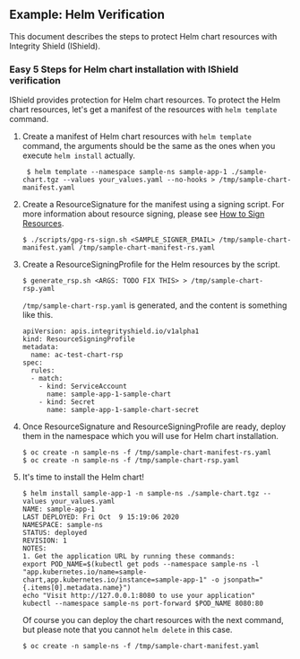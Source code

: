 ## Example: Helm Verification

This document describes the steps to protect Helm chart resources with Integrity Shield (IShield).


### Easy 5 Steps for Helm chart installation with IShield verification 

IShield provides protection for Helm chart resources. To protect the Helm chart resources, let's get a manifest of the resources with `helm template` command.

1. Create a manifest of Helm chart resources with `helm template` command, the arguments should be the same as the ones when you execute `helm install` actually.

   ```
    $ helm template --namespace sample-ns sample-app-1 ./sample-chart.tgz --values your_values.yaml --no-hooks > /tmp/sample-chart-manifest.yaml
   ```

2. Create a ResourceSignature for the manifest using a signing script. For more information about resource signing, please see [How to Sign Resources](README_RESOURCE_SIGNATURE.md).

  
   ```
   $ ./scripts/gpg-rs-sign.sh <SAMPLE_SIGNER_EMAIL> /tmp/sample-chart-manifest.yaml /tmp/sample-chart-manifest-rs.yaml
   ```

3. Create a ResourceSigningProfile for the Helm resources by the script.

   
   ```
   $ generate_rsp.sh <ARGS: TODO FIX THIS> > /tmp/sample-chart-rsp.yaml
   ```

   `/tmp/sample-chart-rsp.yaml` is generated, and the content is something like this.

   ```
   apiVersion: apis.integrityshield.io/v1alpha1
   kind: ResourceSigningProfile
   metadata:
     name: ac-test-chart-rsp
   spec:
     rules:
     - match:
       - kind: ServiceAccount
         name: sample-app-1-sample-chart
       - kind: Secret
         name: sample-app-1-sample-chart-secret
   ```
   
4. Once ResourceSignature and ResourceSigningProfile are ready, deploy them in the namespace which you will use for Helm chart installation. 
   
   ```
   $ oc create -n sample-ns -f /tmp/sample-chart-manifest-rs.yaml
   $ oc create -n sample-ns -f /tmp/sample-chart-rsp.yaml
   ```

5. It's time to install the Helm chart!

   ```
   $ helm install sample-app-1 -n sample-ns ./sample-chart.tgz --values your_values.yaml
   NAME: sample-app-1
   LAST DEPLOYED: Fri Oct  9 15:19:06 2020
   NAMESPACE: sample-ns
   STATUS: deployed
   REVISION: 1
   NOTES:
   1. Get the application URL by running these commands:
   export POD_NAME=$(kubectl get pods --namespace sample-ns -l "app.kubernetes.io/name=sample-chart,app.kubernetes.io/instance=sample-app-1" -o jsonpath="{.items[0].metadata.name}")
   echo "Visit http://127.0.0.1:8080 to use your application"
   kubectl --namespace sample-ns port-forward $POD_NAME 8080:80 
   ```

   Of course you can deploy the chart resources with the next command, but please note that you cannot `helm delete` in this case.

   ```
   $ oc create -n sample-ns -f /tmp/sample-chart-manifest.yaml
   ```

